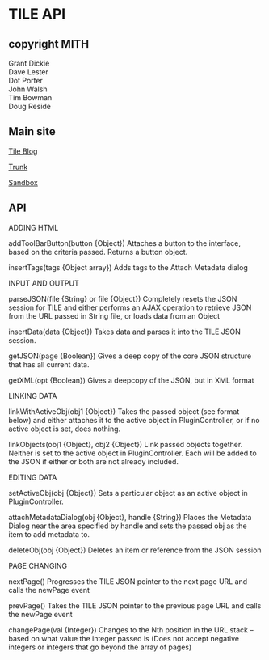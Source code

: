 TILE API
========

copyright MITH
--------------

Grant Dickie  
Dave Lester  
Dot Porter  
John Walsh  
Tim Bowman  
Doug Reside  

Main site
----
[Tile Blog](http://mith.umd.edu/tile)  

[Trunk](http://mith.umd.edu/tile/trunk)  

[Sandbox](http://mith.umd.edu/tile/sandbox)  


API
----

ADDING HTML

addToolBarButton(button {Object})
Attaches a button to the interface, based on the criteria passed. Returns a button object.

insertTags(tags {Object array})
Adds tags to the Attach Metadata dialog

INPUT AND OUTPUT

parseJSON(file {String} or file {Object})
Completely resets the JSON session for TILE and either performs an AJAX operation to retrieve JSON from the URL passed in String file, or loads data from an Object

insertData(data {Object})
Takes data and parses it into the TILE JSON session.

getJSON(page {Boolean})
Gives a deep copy of the core JSON structure that has all current data.

getXML(opt {Boolean})
Gives a deepcopy of the JSON, but in XML format

LINKING DATA

linkWithActiveObj(obj1 {Object})
Takes the passed object (see format below) and either attaches it to the active object in PluginController, or if no active object is set, does nothing.

linkObjects(obj1 {Object}, obj2 {Object})
Link passed objects together. Neither is set to the active object in PluginController. Each will be added to the JSON if either or both are not already included.

EDITING DATA

setActiveObj(obj {Object})
Sets a particular object as an active object in PluginController.

attachMetadataDialog(obj {Object}, handle {String})
Places the Metadata Dialog near the area specified by handle and sets the passed obj as the item to add metadata to.

deleteObj(obj {Object})
Deletes an item or reference from the JSON session

PAGE CHANGING

nextPage()
Progresses the TILE JSON pointer to the next page URL and calls the newPage event

prevPage()
Takes the TILE JSON pointer to the previous page URL and calls the newPage event

changePage(val {Integer})
Changes to the Nth position in the URL stack – based on what value the integer passed is (Does not accept negative integers or integers that go beyond the array of pages)
